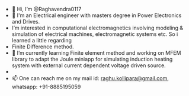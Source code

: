 - 👋 Hi, I’m @Raghavendra0117
- 👀 I'm an Electrical engineer with masters degree in Power Electronics and Drives.
-  I’m interested in computational electromagnetics involving modeling & simulation of electrical machines, electromagnetic systems etc. So i learned a little regarding
-  Finite Difference method.
- 🌱 I’m currently learning Finite element method and working on MFEM library to adapt the Joule miniapp for simulating induction heating system with external current dependent voltage driven source.
- 
- 📫 One can reach me on my mail id: raghu.kollipara@gmail.com, whatsapp: +91-8885195059



<!---
Raghavendra0117/Raghavendra0117 is a ✨ special ✨ repository because its `README.md` (this file) appears on your GitHub profile.
You can click the Preview link to take a look at your changes.
--->
